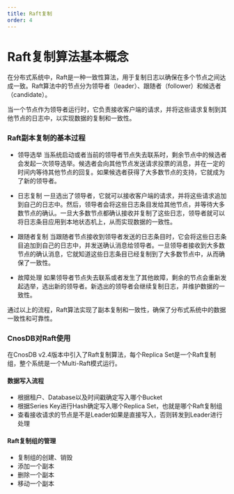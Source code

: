 ```yaml
---
title: Raft复制
order: 4
---
```


# Raft复制算法基本概念

在分布式系统中，Raft是一种一致性算法，用于复制日志以确保在多个节点之间达成一致。Raft算法中的节点分为领导者（leader）、跟随者（follower）和候选者（candidate）。

当一个节点作为领导者运行时，它负责接收客户端的请求，并将这些请求复制到其他节点的日志中，以实现数据的复制和一致性。
### Raft副本复制的基本过程
- 领导选举
  当系统启动或者当前的领导者节点失去联系时，剩余节点中的候选者会发起一次领导选举。候选者会向其他节点发送请求投票的消息，并在一定的时间内等待其他节点的回复。如果候选者获得了大多数节点的支持，它就成为了新的领导者。

- 日志复制
    一旦选出了领导者，它就可以接收客户端的请求，并将这些请求追加到自己的日志中。然后，领导者会将这些日志条目发给其他节点，并等待大多数节点的确认。一旦大多数节点都确认接收并复制了这些日志，领导者就可以将日志条目应用到本地状态机上，从而实现数据的一致性。

- 跟随者复制
 当跟随者节点接收到领导者发送的日志条目时，它会将这些日志条目追加到自己的日志中，并发送确认消息给领导者。一旦领导者接收到大多数节点的确认消息，它就知道这些日志条目已经复制到了大多数节点中，从而确保了一致性。

- 故障处理
 如果领导者节点失去联系或者发生了其他故障，剩余的节点会重新发起选举，选出新的领导者。新选出的领导者会继续复制日志，并维护数据的一致性。

通过以上的流程，Raft算法实现了副本复制和一致性，确保了分布式系统中的数据一致性和可靠性。

### CnosDB对Raft使用

在CnosDB v2.4版本中引入了Raft复制算法，每个Replica Set是一个Raft复制组，整个系统是一个Multi-Raft模式运行。

#### 数据写入流程 

- 根据租户、Database以及时间戳确定写入哪个Bucket
- 根据Series Key进行Hash确定写入哪个Replica Set，也就是哪个Raft复制组
- 查看接收请求的节点是不是Leader如果是直接写入，否则转发到Leader进行处理

#### Raft复制组的管理

- 复制组的创建、销毁
- 添加一个副本
- 删除一个副本
- 移动一个副本
